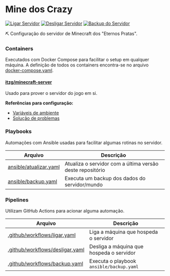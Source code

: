 # Mine dos Crazy

[![Ligar Servidor](https://github.com/jjpaulo2/minedoscrazy/actions/workflows/ligar.yaml/badge.svg)](https://github.com/jjpaulo2/minedoscrazy/actions/workflows/ligar.yaml) [![Desligar Servidor](https://github.com/jjpaulo2/minedoscrazy/actions/workflows/desligar.yaml/badge.svg)](https://github.com/jjpaulo2/minedoscrazy/actions/workflows/desligar.yaml) [![Backup do Servidor](https://github.com/jjpaulo2/minedoscrazy/actions/workflows/backup.yaml/badge.svg)](https://github.com/jjpaulo2/minedoscrazy/actions/workflows/backup.yaml)

⛏️ Configuração do servidor de Minecraft dos "Eternos Pratas".

### Containers

Executados com Docker Compose para facilitar o setup em qualquer máquina. A definição de todos os containers encontra-se no arquivo [docker-compose.yaml](./docker-compose.yaml).

#### [itzg/minecraft-server](https://hub.docker.com/r/itzg/minecraft-server/)

Usado para prover o servidor do jogo em si.

**Referências para configuração:**

- [Variáveis de ambiente](https://docker-minecraft-server.readthedocs.io/en/latest/variables/)
- [Solução de problemas](https://docker-minecraft-server.readthedocs.io/en/latest/misc/troubleshooting/)

### Playbooks

Automações com Ansible usadas para facilitar algumas rotinas no servidor.

| Arquivo | Descrição |
|-|-|
| [ansible/atualizar.yaml](./ansible/atualizar.yaml) | Atualiza o servidor com a última versão deste repositório |
| [ansible/backup.yaml](./ansible/backup.yaml) | Executa um backup dos dados do servidor/mundo |

### Pipelines

Utilizam GitHub Actions para acionar alguma automação.

| Arquivo | Descrição |
|-|-|
| [.github/workflows/ligar.yaml](./.github/workflows/ligar.yaml) | Liga a máquina que hospeda o servidor |
| [.github/workflows/desligar.yaml](./.github/workflows/desligar.yaml) | Desliga a máquina que hospeda o servidor |
| [.github/workflows/backup.yaml](./.github/workflows/backup.yaml) | Executa o playbook `ansible/backup.yaml` |
